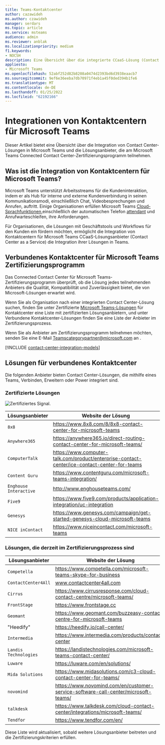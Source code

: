 ```yaml
---
title: Teams-Kontaktcenter
author: cazawideh
ms.author: czawideh
manager: serdars
ms.topic: article
ms.service: msteams
audience: admin
ms.reviewer: anblak
ms.localizationpriority: medium
f1.keywords:
- NOCSH
description: Eine Übersicht über die integrierte CCaaS-Lösung (Contact Center as a Service) für Microsoft Teams
appliesto:
- Microsoft Teams
ms.openlocfilehash: 52abf252d82b8208a0474d2393bd6d3938eaacb7
ms.sourcegitcommit: 9ef6e36eeba7db70971f4eb1a45f0ded394b1fe6
ms.translationtype: MT
ms.contentlocale: de-DE
ms.lasthandoff: 01/25/2022
ms.locfileid: "62192166"
---
```

# <a name="contact-center-integrations-for-microsoft-teams"></a>Integrationen von Kontaktcentern für Microsoft Teams

  Dieser Artikel bietet eine Übersicht über die Integration von Contact Center-Lösungen in Microsoft Teams und die Lösungsanbieter, die am Microsoft Teams Connected Contact Center-Zertifizierungsprogramm teilnehmen.

## <a name="what-is-contact-center-integration-for-microsoft-teams"></a>Was ist die Integration von Kontaktcentern für Microsoft Teams?

Microsoft Teams unterstützt Arbeitsstreams für die Kundeninteraktion, indem er als Hub für interne und externe Kundenverbindung in seinen Kommunikationsmodi, einschließlich Chat, Videobesprechungen und Anrufen, auftritt. Einige Organisationen erfüllen Microsoft Teams [Cloud-Sprachfunktionen,](./cloud-voice-landing-page.md)einschließlich der automatischen Telefon [attendant](./what-are-phone-system-auto-attendants.md) und Anrufwarteschleifen, [](./create-a-phone-system-call-queue.md)ihre Anforderungen.

Für Organisationen, die Lösungen mit Geschäftstools und Workflows für den Kunden ein fördern möchten, ermöglicht die Integration von Kontaktcentern für Microsoft Teams CCaaS-Lösungsanbieter (Contact Center as a Service) die Integration ihrer Lösungen in Teams.


## <a name="connected-contact-center-for-microsoft-teams-certification-program"></a>Verbundenes Kontaktcenter für Microsoft Teams Zertifizierungsprogramm

Das Connected Contact Center für Microsoft Teams-Zertifizierungsprogramm überprüft, ob die Lösung jedes teilnehmenden Anbieters die Qualität, Kompatibilität und Zuverlässigkeit bietet, die von Microsoft-Lösungen erwartet wird.

Wenn Sie als Organisation nach einer integrierten Contact Center-Lösung suchen, finden Sie unter Zertifizierte [Microsoft Teams-Lösungen](https://cloudpartners.transform.microsoft.com/contact-center-solutions) für Kontaktcenter eine Liste mit zertifizierten Lösungsanbietern, und unter Verbundene Kontaktcenter-Lösungen finden Sie eine Liste der Anbieter im Zertifizierungsprozess. [](#connected-contact-center-solutions)

Wenn Sie als Anbieter am Zertifizierungsprogramm teilnehmen möchten, senden Sie eine E-Mail <Teamscategorypartner@microsoft.com> an .

[!INCLUDE [contact-center-integration-models](./includes/contact-center-integration-models.md)]


## <a name="connected-contact-center-solutions"></a>Lösungen für verbundenes Kontaktcenter

Die folgenden Anbieter bieten Contact Center-Lösungen, die mithilfe eines Teams, Verbinden, Erweitern oder Power integriert sind.

### <a name="certified-solutions"></a>Zertifizierte Lösungen

![Zertifiziertes Signal.](media/English_Solution_Certified_Teams_badge_noBkgrd_GrayText_RGB_500px.png)

|  Lösungsanbieter                                                                                                                               |  Website der Lösung                                                                                                                                                                                                                                                                                                                                                                                                                                                              |
| ---------------------------------------------------------------------------------------------------------------------------------------- | -------------------------------------------------------------------------------------------------------------------------------------------------------------------------------------------------------------------------------------------------------------------------------------------------------------------------------------------------------------------------------------------------------------------------------------------------------------------------------- |
| `8x8` | https://www.8x8.com/8/8x8-contact-center-for-microsoft-teams                                                    |
| `Anywhere365` | https://anywhere365.io/direct-routing-contact-center-for-microsoft-teams/                                      |
| `ComputerTalk` | https://www.computer-talk.com/product/enterprise-contact-center/ice-contact-center-for-teams         |
| `Content Guru` | https://www.contentguru.com/microsoft-teams-integration/    |
| `Enghouse Interactive` | http://www.enghouseteams.com/         |
| `Five9` | https://www.five9.com/products/application-integration/uc-integration                                                   |
| `Genesys` | https://www.genesys.com/campaign/get-started-genesys-cloud-microsoft-teams                                      |
| `NICE inContact` | https://www.niceincontact.com/microsoft-teams                                                            |

### <a name="solutions-currently-in-the-certification-process"></a>Lösungen, die derzeit im Zertifizierungsprozess sind

|  Lösungsanbieter                                                                                                                               |  Website der Lösung                                                                                                                                                                                                                                                                                                                                                                                                                                                              |
| ---------------------------------------------------------------------------------------------------------------------------------------- | -------------------------------------------------------------------------------------------------------------------------------------------------------------------------------------------------------------------------------------------------------------------------------------------------------------------------------------------------------------------------------------------------------------------------------------------------------------------------------- |
| `Competella` | https://www.competella.com/microsoft-teams-skype-for-business                                  |
| `ContactCenter4All` | www.contactcenter4all.com |
| `Cirrus` | https://www.cirrusresponse.com/cloud-contact-centre/microsoft-teams/ |
| `FrontStage` | https://www.frontstage.cc                                                                                        |
| `Geomant` | https://www.geomant.com/buzzeasy-contact-centre-for-microsoft-teams                                                  |
| "Heedify" | https://heedify.io/call-center/                                                 |
| `Intermedia` | https://www.intermedia.com/products/contact-center                          |
| `Landis Technologies` | https://landistechnologies.com/microsoft-teams-contact-center/                                          |
| `Luware` | https://luware.com/en/solutions/                                                                                       |
| `Mida Solutions` | https://www.midasolutions.com/c3-cloud-contact-center-for-teams/                                        |
| `novomind` | https://www.novomind.com/en/customer-service-software-call-center/microsoft-teams/                             |
| `talkdesk` | https://www.talkdesk.com/cloud-contact-center/integrations/microsoft-teams/                                  |
| `Tendfor` | https://www.tendfor.com/en/                                                                                     |

Diese Liste wird aktualisiert, sobald weitere Lösungsanbieter beitreten und die Zertifizierungskriterien erfüllen.

